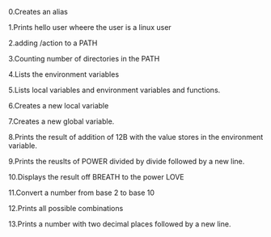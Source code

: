 0.Creates an alias

1.Prints hello user wheere the user is a linux user

2.adding /action to a PATH 

3.Counting number of directories in the PATH

4.Lists the environment variables

5.Lists local variables and environment variables and functions.

6.Creates a new local variable

7.Creates a new global variable.

8.Prints the result of addition of 12B with the value stores in the environment variable.

9.Prints the reuslts of POWER divided by divide followed by a new line.

10.Displays the result off BREATH to the power LOVE

11.Convert a number from base 2 to base 10

12.Prints all possible combinations 

13.Prints a number with two decimal places followed by a new line.
